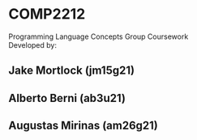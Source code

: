 # COMP2212
Programming Language Concepts Group Coursework<br>
Developed by:<p>
## Jake Mortlock (jm15g21)
## Alberto Berni (ab3u21)
## Augustas Mirinas (am26g21)
